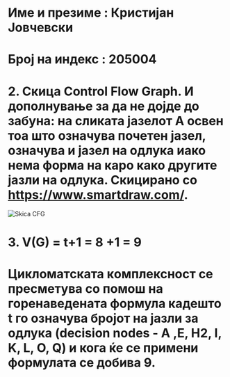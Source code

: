 # Име и презиме : Кристијан Јовчевски
# Број на индекс : 205004


# 2. Скица Control Flow Graph. И дополнување за да не дојде до забуна: на сликата јазелот A освен тоа што означува почетен јазел, означува и јазел на одлука иако нема форма на каро како другите јазли на одлука. Скицирано со https://www.smartdraw.com/.

![Skica CFG](https://user-images.githubusercontent.com/96358073/171913648-3ca286a5-57aa-42b8-9640-672815934063.png)

# 3. V(G) = t+1 = 8 +1 = 9
# Цикломатската кoмплексност се пресметува со помош на горенаведената формула кадешто t го означува бројот на јазли за одлука (decision nodes - A ,E, H2, I, K, L, O, Q) и кога ќе се примени формулата се добива 9.
